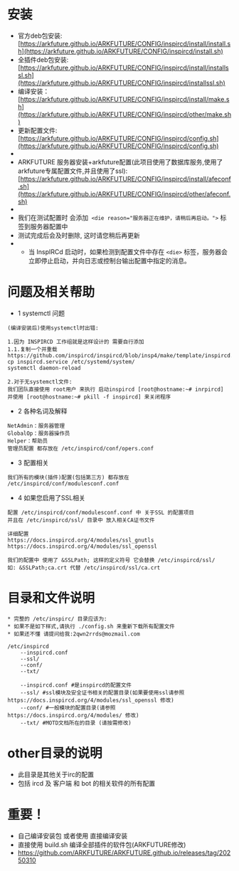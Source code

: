 # 安装
* 官方deb包安装: [https://arkfuture.github.io/ARKFUTURE/CONFIG/inspircd/install/install.sh](https://arkfuture.github.io/ARKFUTURE/CONFIG/inspircd/install.sh)
* 全插件deb包安装: [https://arkfuture.github.io/ARKFUTURE/CONFIG/inspircd/install/installssl.sh](https://arkfuture.github.io/ARKFUTURE/CONFIG/inspircd/installssl.sh)
* 编译安装：[https://arkfuture.github.io/ARKFUTURE/CONFIG/inspircd/install/make.sh](https://arkfuture.github.io/ARKFUTURE/CONFIG/inspircd/other/make.sh)
* 更新配置文件: [https://arkfuture.github.io/ARKFUTURE/CONFIG/inspircd/config.sh](https://arkfuture.github.io/ARKFUTURE/CONFIG/inspircd/config.sh)
*
* ARKFUTURE 服务器安装+arkfuture配置(此项目使用了数据库服务,使用了arkfuture专属配置文件,并且使用了ssl): [https://arkfuture.github.io/ARKFUTURE/CONFIG/inspircd/install/afeconf.sh](https://arkfuture.github.io/ARKFUTURE/CONFIG/inspircd/other/afeconf.sh)
* 
* 我们在测试配置时 会添加` <die reason="服务器正在维护，请稍后再启动。">` 标签到服务器配置中 
* 测试完成后会及时删除, 这时请您稍后再更新
* * 当 InspIRCd 启动时，如果检测到配置文件中存在 `<die>` 标签，服务器会立即停止启动，并向日志或控制台输出配置中指定的消息。

# 问题及相关帮助
* 1 systemctl 问题
```
(编译安装后)使用systemctl时出错: 

1.因为 INSPIRCD 工作组就是这样设计的 需要自行添加
1.1.复制一个并重载 
https://github.com/inspircd/inspircd/blob/insp4/make/template/inspircd.service
cp inspircd.service /etc/systemd/system/
systemctl daemon-reload

2.对于无systemctl文件:
我们团队直接使用 root用户 来执行 启动inspircd [root@hostname:~# inrpircd]
并使用 [root@hostname:~# pkill -f inspircd] 来关闭程序
``` 
* 2 各种名词及解释
```
NetAdmin：服务器管理
GlobalOp：服务器操作员
Helper：帮助员
管理员配置 都存放在 /etc/inspircd/conf/opers.conf
```
* 3 配置相关
```
我们所有的模块(插件)配置(包括第三方) 都存放在 /etc/inspircd/conf/modulesconf.conf
``` 
* 4 如果您启用了SSL相关
```
配置 /etc/inspircd/conf/modulesconf.conf 中 关于SSL 的配置项目
并且在 /etc/inspircd/ssl/ 目录中 放入相关CA证书文件

详细配置
https://docs.inspircd.org/4/modules/ssl_gnutls
https://docs.inspircd.org/4/modules/ssl_openssl

我们的配置中 使用了 &SSLPath; 这样的定义符号 它会替换 /etc/inspircd/ssl/
如: &SSLPath;ca.crt 代替 /etc/inspircd/ssl/ca.crt
``` 


# 目录和文件说明
```
* 完整的 /etc/inspirc/ 目录应该为: 
* 如果不是如下样式,请执行 ./config.sh 来重新下载所有配置文件
* 如果还不懂 请提问给我:2qwn2rrds@mozmail.com

/etc/inspircd
    --inspircd.conf
    --ssl/
    --conf/
    --txt/
``` 

```
    --inspircd.conf #是inspircd的配置文件
    --ssl/ #ssl模块及安全证书相关的配置目录(如果要使用ssl请参照https://docs.inspircd.org/4/modules/ssl_openssl 修改)
    --conf/ #一般模块的配置目录(请参照 https://docs.inspircd.org/4/modules/ 修改)
    --txt/ #MOTD文档所在的目录 (请按需修改)
``` 

# other目录的说明
* 此目录是其他关于irc的配置
* 包括 ircd 及 客户端 和 bot 的相关软件的所有配置

# 重要！
* 自己编译安装包 或者使用 直接编译安装
* 直接使用 build.sh 编译全部插件的软件包(ARKFUTURE修改)
* https://github.com/ARKFUTURE/ARKFUTURE.github.io/releases/tag/20250310
